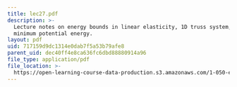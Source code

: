 ```yaml
---
title: lec27.pdf
description: >-
  Lecture notes on energy bounds in linear elasticity, 1D truss system, and
  minimum potential energy.
layout: pdf
uid: 717159d9dc1314e0dab7f5a53b79afe8
parent_uid: dec40ff4e8ca636fc6dbd88880914a96
file_type: application/pdf
file_location: >-
  https://open-learning-course-data-production.s3.amazonaws.com/1-050-engineering-mechanics-i-fall-2007/717159d9dc1314e0dab7f5a53b79afe8_lec27.pdf
---
```

